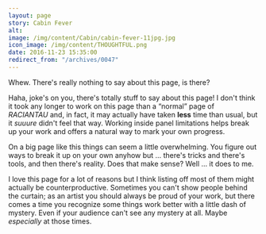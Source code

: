 ```yaml
---
layout: page
story: Cabin Fever
alt:
image: /img/content/Cabin/cabin-fever-11jpg.jpg
icon_image: /img/content/THOUGHTFUL.png
date: 2016-11-23 15:35:00
redirect_from: "/archives/0047"
---
```



Whew. There's really nothing to say about this page, is there?

Haha, joke's on you, there's totally stuff to say about this page! I don't think it took any longer to work on this page than a “normal” page of *RACIANTAU*&nbsp;and, in fact, it may actually have taken **less**&nbsp;time than usual, but it *suuure*&nbsp;didn't feel that way. Working inside panel limitations helps break up your work and offers a natural way to mark your own progress.

On a big page like this things can seem a little overwhelming. You figure out ways to break it up on your own anyhow but … there's tricks and there's tools, and then there's reality. Does that make sense? Well … it does to me.

I love this page for a lot of reasons but I think listing off most of them might actually be counterproductive. Sometimes you can't show people behind the curtain; as an artist you should always be proud of your work, but there comes a time you recognize some things work better with a little dash of mystery. Even if your audience can't see any mystery at all. Maybe *especially*&nbsp;at those times.
